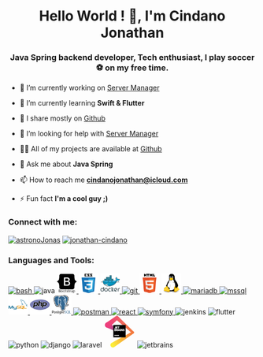<h1 align="center">Hello World ! 👋, I'm Cindano Jonathan</h1>
<h3 align="center">Java Spring backend developer, Tech enthusiast, I play soccer ⚽️ on my free time.</h3>

- 🔭 I’m currently working on [Server Manager](https://github.com/Snooker4Real/server)

- 🌱 I’m currently learning **Swift & Flutter**

- 👯 I share mostly on [Github](https://github.com/Snooker4Real)

- 🤝 I’m looking for help with [Server Manager](https://github.com/Snooker4Real/server)

- 👨‍💻 All of my projects are available at [Github](https://github.com/Snooker4Real)

- 💬 Ask me about **Java Spring**

- 📫 How to reach me **cindanojonathan@icloud.com**

- ⚡ Fun fact **I'm a cool guy ;)**

<h3 align="left">Connect with me:</h3>
<p align="left">
<a href="https://twitter.com/AstronoJONAS" target="blank"><img align="center" src="https://raw.githubusercontent.com/rahuldkjain/github-profile-readme-generator/master/src/images/icons/Social/twitter.svg" alt="astronoJonas" height="30" width="40" /></a>
<a href="https://www.linkedin.com/in/jonathan-c-7298b2133/" target="blank"><img align="center" src="https://raw.githubusercontent.com/rahuldkjain/github-profile-readme-generator/master/src/images/icons/Social/linked-in-alt.svg" alt="jonathan-cindano" height="30" width="40" /></a>
</p>

<h3 align="left">Languages and Tools:</h3>
<p align="left">
  <a href="https://www.gnu.org/software/bash/" target="_blank">
    <img src="https://www.vectorlogo.zone/logos/gnu_bash/gnu_bash-icon.svg" alt="bash" width="40" height="40"/> 
  </a>
  <a>
    <img src="https://upload.wikimedia.org/wikipedia/fr/2/2e/Java_Logo.svg" alt="java" width="40" height="40">
  </a>
  <a href="https://getbootstrap.com" target="_blank"> 
    <img src="https://raw.githubusercontent.com/devicons/devicon/master/icons/bootstrap/bootstrap-plain-wordmark.svg" alt="bootstrap" width="40" height="40"/> 
  </a> 
  <a href="https://www.w3schools.com/css/" target="_blank"> 
    <img src="https://raw.githubusercontent.com/devicons/devicon/master/icons/css3/css3-original-wordmark.svg" alt="css3" width="40" height="40"/> 
  </a> 
  <a href="https://www.docker.com/" target="_blank"> 
  <img src="https://raw.githubusercontent.com/devicons/devicon/master/icons/docker/docker-original-wordmark.svg" alt="docker" width="40" height="40"/> </a> <a href="https://git-scm.com/" target="_blank"> 
  <img src="https://www.vectorlogo.zone/logos/git-scm/git-scm-icon.svg" alt="git" width="40" height="40"/> 
  </a> 
  <a href="https://www.w3.org/html/" target="_blank"> 
    <img src="https://raw.githubusercontent.com/devicons/devicon/master/icons/html5/html5-original-wordmark.svg" alt="html5" width="40" height="40"/> 
  </a> 
  <a href="https://www.linux.org/" target="_blank"> 
    <img src="https://raw.githubusercontent.com/devicons/devicon/master/icons/linux/linux-original.svg" alt="linux" width="40" height="40"/> 
  </a> 
  <a href="https://mariadb.org/" target="_blank"> 
    <img src="https://www.vectorlogo.zone/logos/mariadb/mariadb-icon.svg" alt="mariadb" width="40" height="40"/> 
  </a> 
  <a href="https://www.microsoft.com/en-us/sql-server" target="_blank"> 
    <img src="https://www.svgrepo.com/show/303229/microsoft-sql-server-logo.svg" alt="mssql" width="40" height="40"/> 
  </a> 
  <a href="https://www.mysql.com/" target="_blank"> 
    <img src="https://raw.githubusercontent.com/devicons/devicon/master/icons/mysql/mysql-original-wordmark.svg" alt="mysql" width="40" height="40"/> 
  </a> 
  <a href="https://www.php.net" target="_blank"> 
    <img src="https://raw.githubusercontent.com/devicons/devicon/master/icons/php/php-original.svg" alt="php" width="40" height="40"/> 
  </a> 
  <a href="https://www.postgresql.org" target="_blank"> 
    <img src="https://raw.githubusercontent.com/devicons/devicon/master/icons/postgresql/postgresql-original-wordmark.svg" alt="postgresql" width="40" height="40"/> 
  </a>
  <a href="https://postman.com" target="_blank"> 
    <img src="https://www.vectorlogo.zone/logos/getpostman/getpostman-icon.svg" alt="postman" width="40" height="40"/> 
  </a> 
  <a href="https://sass-lang.com" target="_blank"> 
    <img src="https://upload.wikimedia.org/wikipedia/commons/thumb/a/a7/React-icon.svg/512px-React-icon.svg.png?20220125121207" alt="react" width="45" height="40"/> 
  </a> 
  <a href="https://symfony.com" target="_blank"> 
    <img src="https://symfony.com/logos/symfony_black_03.svg" alt="symfony" width="40" height="40"/> 
  </a> 
  <a>
    <img src="https://upload.wikimedia.org/wikipedia/commons/e/e9/Jenkins_logo.svg" alt="jenkins" width="40" height="40" />
  </a>
  <a>
    <img src="https://cdn.worldvectorlogo.com/logos/flutter-logo.svg" alt="flutter" width="40" height="40" />
  </a>
  <a>
    <img src="https://upload.wikimedia.org/wikipedia/commons/thumb/c/c3/Python-logo-notext.svg/115px-Python-logo-notext.svg.png?20220821155029" alt="python" width="40" height="40" />
  </a>
  <a>
  <img src="https://www.svgrepo.com/show/353657/django-icon.svg" alt="django" width="40" height="40"/>
  </a>
  <a>
    <img src="https://upload.wikimedia.org/wikipedia/commons/9/9a/Laravel.svg" alt="laravel" width="40" height="40">
  </a>
  <a><svg xmlns="http://www.w3.org/2000/svg" width="64" height="64"><defs><linearGradient id="A" x1="62.637" y1="55.039" x2="97.248" y2="34.152" gradientUnits="userSpaceOnUse"><stop offset="0" stop-color="#fcee39"/><stop offset="1" stop-color="#f37b3d"/></linearGradient><linearGradient id="B" x1="69.954" y1="4.885" x2="101.543" y2="32.54" gradientUnits="userSpaceOnUse"><stop offset="0" stop-color="#ef5a6b"/><stop offset=".57" stop-color="#f26f4e"/><stop offset="1" stop-color="#f37b3d"/></linearGradient><linearGradient id="C" x1="71.961" y1="29.953" x2="53.24" y2="18.261" gradientUnits="userSpaceOnUse"><stop offset="0" stop-color="#7c59a4"/><stop offset=".39" stop-color="#af4c92"/><stop offset=".77" stop-color="#dc4183"/><stop offset=".96" stop-color="#ed3d7d"/></linearGradient><linearGradient id="D" x1="71.622" y1="3.472" x2="53.345" y2="18.568" gradientUnits="userSpaceOnUse"><stop offset="0" stop-color="#ef5a6b"/><stop offset=".36" stop-color="#ee4e72"/><stop offset="1" stop-color="#ed3d7d"/></linearGradient></defs><g transform="matrix(1.114332 0 0 1.114332 -51.712607 -2.053351)"><path d="M100.97 33.542a2.039 2.039 0 0 0 .664-1.414 2.064 2.064 0 0 0-1.943-2.163 2.157 2.157 0 0 0-1.458.485L61.236 50.712a4.336 4.336 0 0 0-2.074 1.809 4.445 4.445 0 0 0 1.595 6.136 4.541 4.541 0 0 0 4.722-.089c.09-.09.22-.134.32-.22l34.404-24.2a5.61 5.61 0 0 0 .75-.619z" fill="url(#A)"/><path d="M101.042 30.584L72.89 2.948a3.405 3.405 0 0 0-5.916 2.294 3.382 3.382 0 0 0 .916 2.345 4.675 4.675 0 0 0 .533.437l29.755 25.473a2.275 2.275 0 0 0 1.324.574 2.064 2.064 0 0 0 2.163-1.943 2.205 2.205 0 0 0-.622-1.544z" fill="url(#B)"/><path d="M73.805 28.11c-.045 0-17.393-13.686-17.748-13.906l-.795-.4a4.939 4.939 0 0 0-4.327 8.829 3.893 3.893 0 0 0 .884.399c.175.09 20.042 8.296 20.042 8.296a1.895 1.895 0 0 0 1.943-3.223z" fill="url(#C)"/><path d="M70.36 1.844a3.596 3.596 0 0 0-2.029.664l-17.57 11.83c-.045.045-.09.045-.09.09h-.045a4.92 4.92 0 0 0 1.193 8.615 4.844 4.844 0 0 0 4.592-.619 4.126 4.126 0 0 0 .795-.705L72.48 7.942a3.411 3.411 0 0 0 1.324-2.693 3.44 3.44 0 0 0-3.446-3.405z" fill="url(#D)"/><g transform="matrix(.319087 0 0 .319087 11.305442 -9.323765)"><path d="M164.74 86.74h70.56v70.56h-70.56z"/><g fill="#fff"><path d="M170.82 144.02h26.43v4.43h-26.43zm-.27-38.74l2.08-1.94a2.36 2.36 0 0 0 1.8 1.11q1.25 0 1.25-1.66v-7.33h3.18v7.33a3.87 3.87 0 0 1-4.29 4.29 4.19 4.19 0 0 1-4.02-1.8zm9-9.68h9.27v2.63h-6.1V100h5.53v2.5h-5.53v1.8h6.23v2.77h-9.27zM193 98.36h-3.5V95.6h10.1v2.77h-3.46v8.72H193zm-22.18 11.34h5.95a5.12 5.12 0 0 1 3.18 1 2.74 2.74 0 0 1 .69 1.94 2.71 2.71 0 0 1-1.8 2.63 2.69 2.69 0 0 1 2.21 2.77c0 1.94-1.66 3.18-4.3 3.18h-5.95zm6.64 3.6c0-.7-.55-1-1.38-1H174v2.08h1.94c1-.14 1.52-.42 1.52-1.1zm-1.1 3.32h-2.5v2.08h2.5c1 0 1.52-.42 1.52-1.1.01-.7-.54-.97-1.5-.97zm5.24-6.92h5.4a4.86 4.86 0 0 1 3.74 1.25 3.44 3.44 0 0 1 1 2.63 3.82 3.82 0 0 1-2.35 3.6l2.77 4h-3.6l-2.35-3.46h-1.4v3.46h-3.18zm5.26 5.53c1.1 0 1.66-.55 1.66-1.38 0-1-.7-1.38-1.66-1.38h-2.07v2.77z"/><path d="M195.45 109.7h3l4.84 11.62h-3.46l-.83-2.08h-4.43l-.83 2.08h-3.32zm2.77 6.92l-1.22-3.18-1.25 3.18zm5.53-6.92h3.18v11.48h-3.18zm4 0h2.9l4.7 6.1v-6.1h3.18v11.48h-2.77l-4.83-6.2v6.36h-3.18zm11.07 9.83l1.8-2.08a5.45 5.45 0 0 0 3.74 1.38c.83 0 1.38-.28 1.38-.83s-.42-.7-1.94-1.1c-2.5-.55-4.3-1.25-4.3-3.6 0-2.08 1.66-3.74 4.43-3.74a7.38 7.38 0 0 1 4.7 1.52L227 113.3a6.3 6.3 0 0 0-3.18-1.11c-.83 0-1.1.28-1.1.7 0 .55.42.7 1.94 1.1 2.63.55 4.3 1.38 4.3 3.6 0 2.35-1.8 3.74-4.7 3.74a7.32 7.32 0 0 1-5.41-1.81z"/></g></g></g></svg>
    <img src="![jetbrains-icon](https://github.com/Snooker4Real/Snooker4Real/assets/65620947/dd126088-7a86-4a4e-b449-0f65074220bb)
" alt="jetbrains" width="40" height="40">
  </a>
